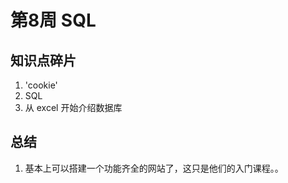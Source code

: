 # 第8周 SQL

## 知识点碎片

1. 'cookie'
2. SQL
3. 从 excel 开始介绍数据库

## 总结

1. 基本上可以搭建一个功能齐全的网站了，这只是他们的入门课程。。
